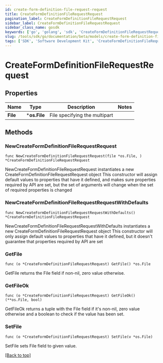 ```yaml
---
id: create-form-definition-file-request-request
title: CreateFormDefinitionFileRequestRequest
pagination_label: CreateFormDefinitionFileRequestRequest
sidebar_label: CreateFormDefinitionFileRequestRequest
sidebar_class_name: gosdk
keywords: ['go', 'golang', 'sdk', 'CreateFormDefinitionFileRequestRequest'] 
slug: /tools/sdk/go/documentation/beta/models/create-form-definition-file-request-request
tags: ['SDK', 'Software Development Kit', 'CreateFormDefinitionFileRequestRequest']
---
```


# CreateFormDefinitionFileRequestRequest

## Properties

Name | Type | Description | Notes
------------ | ------------- | ------------- | -------------
**File** | ***os.File** | File specifying the multipart | 

## Methods

### NewCreateFormDefinitionFileRequestRequest

`func NewCreateFormDefinitionFileRequestRequest(file *os.File, ) *CreateFormDefinitionFileRequestRequest`

NewCreateFormDefinitionFileRequestRequest instantiates a new CreateFormDefinitionFileRequestRequest object
This constructor will assign default values to properties that have it defined,
and makes sure properties required by API are set, but the set of arguments
will change when the set of required properties is changed

### NewCreateFormDefinitionFileRequestRequestWithDefaults

`func NewCreateFormDefinitionFileRequestRequestWithDefaults() *CreateFormDefinitionFileRequestRequest`

NewCreateFormDefinitionFileRequestRequestWithDefaults instantiates a new CreateFormDefinitionFileRequestRequest object
This constructor will only assign default values to properties that have it defined,
but it doesn't guarantee that properties required by API are set

### GetFile

`func (o *CreateFormDefinitionFileRequestRequest) GetFile() *os.File`

GetFile returns the File field if non-nil, zero value otherwise.

### GetFileOk

`func (o *CreateFormDefinitionFileRequestRequest) GetFileOk() (**os.File, bool)`

GetFileOk returns a tuple with the File field if it's non-nil, zero value otherwise
and a boolean to check if the value has been set.

### SetFile

`func (o *CreateFormDefinitionFileRequestRequest) SetFile(v *os.File)`

SetFile sets File field to given value.



[[Back to top]](#) 


